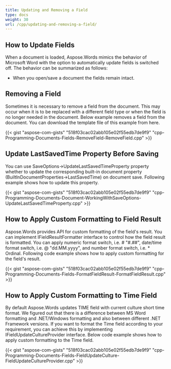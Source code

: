 ```yaml
---
title: Updating and Removing a Field
type: docs
weight: 30
url: /cpp/updating-and-removing-a-field/
---
```


## How to Update Fields

When a document is loaded, Aspose.Words mimics the behavior of Microsoft Word with the option to automatically update fields is switched off. The behavior can be summarized as follows:

- When you open/save a document the fields remain intact.

## Removing a Field

Sometimes it is necessary to remove a field from the document. This may occur when it is to be replaced with a different field type or when the field is no longer needed in the document. Below example removes a field from the document. You can download the template file of this example from here.

{{< gist "aspose-com-gists" "518f03cac02abb105e02f55edb7de9f9" "cpp-Programming-Documents-Fields-RemoveField-RemoveField.cpp" >}}

## Update LastSavedTime Property Before Saving

You can use SaveOptions->UpdateLastSavedTimeProperty property whether to update the corresponding built-in document property (BuiltInDocumentProperties->LastSavedTime) on document save. Following example shows how to update this property. 

{{< gist "aspose-com-gists" "518f03cac02abb105e02f55edb7de9f9" "cpp-Programming-Documents-Document-WorkingWithSaveOptions-UpdateLastSavedTimeProperty.cpp" >}}

## How to Apply Custom Formatting to Field Result

Aspose.Words provides API for custom formatting of the field's result. You can implement IFieldResultFormatter interface to control how the field result is formatted. You can apply numeric format switch, i.e. \# "#.##", date/time format switch, i.e. \@ "dd.MM.yyyy", and number format switch, i.e. \* Ordinal. Following code example shows how to apply custom formatting for the field's result.

{{< gist "aspose-com-gists" "518f03cac02abb105e02f55edb7de9f9" "cpp-Programming-Documents-Fields-FormatFieldResult-FormatFieldResult.cpp" >}}

## How to Apply Custom Formatting to Time Field

By default Aspose.Words updates TIME field with current culture short time format. We figured out that there is a difference between MS Word formatting and .NET/Windows formatting and also between different .NET Framework versions. If you want to format the Time field according to your requirement, you can achieve this by implementing IFieldUpdateCultureProvider interface. Below code example shows how to apply custom formatting to the Time field.

{{< gist "aspose-com-gists" "518f03cac02abb105e02f55edb7de9f9" "cpp-Programming-Documents-Fields-FieldUpdateCulture-FieldUpdateCultureProvider.cpp" >}}
